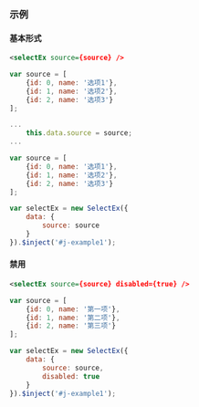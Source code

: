 ### 示例
#### 基本形式

<div id="j-example1"></div>

```xml
<selectEx source={source} />
```

```javascript
var source = [
    {id: 0, name: '选项1'},
    {id: 1, name: '选项2'},
    {id: 2, name: '选项3'}
];

...
    this.data.source = source;
...
```

```javascript
var source = [
    {id: 0, name: '选项1'},
    {id: 1, name: '选项2'},
    {id: 2, name: '选项3'}
];

var selectEx = new SelectEx({
    data: {
        source: source
    }
}).$inject('#j-example1');
```

#### 禁用

<div id="j-example2"></div>

```xml
<selectEx source={source} disabled={true} />
```

```javascript
var source = [
    {id: 0, name: '第一项'},
    {id: 1, name: '第二项'},
    {id: 2, name: '第三项'}
];

var selectEx = new SelectEx({
    data: {
        source: source,
        disabled: true
    }
}).$inject('#j-example1');
```